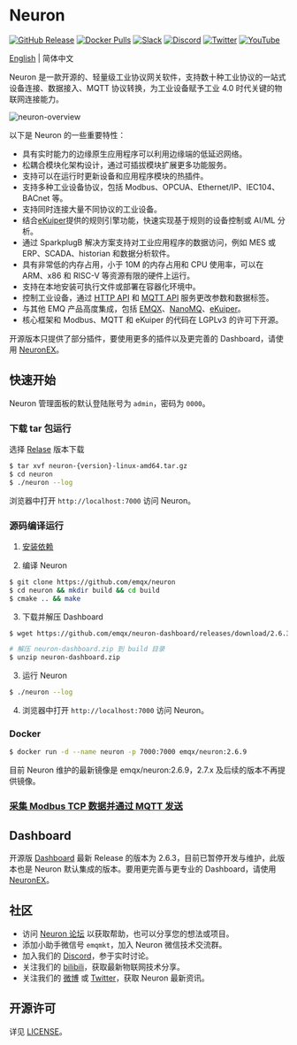 # Neuron

[![GitHub Release](https://img.shields.io/github/release/neugates/neuron?color=brightgreen&label=Release)](https://github.com/neugates/neuron/releases)
[![Docker Pulls](https://img.shields.io/docker/pulls/emqx/neuron?label=Docker%20Pulls)](https://hub.docker.com/r/emqx/neuron)
[![Slack](https://img.shields.io/badge/Slack-Neuron-39AE85?logo=slack)](https://slack-invite.emqx.io/)
[![Discord](https://img.shields.io/discord/931086341838622751?label=Discord&logo=discord)](https://discord.gg/xYGf3fQnES)
[![Twitter](https://img.shields.io/badge/Follow-EMQ-1DA1F2?logo=twitter)](https://twitter.com/EMQTech)
[![YouTube](https://img.shields.io/badge/Subscribe-EMQ-FF0000?logo=youtube)](https://www.youtube.com/channel/UC5FjR77ErAxvZENEWzQaO5Q)



[English](https://github.com/emqx/neuron/blob/main/README.md) | 简体中文

Neuron 是一款开源的、轻量级工业协议网关软件，支持数十种工业协议的一站式设备连接、数据接入、MQTT 协议转换，为工业设备赋予工业 4.0 时代关键的物联网连接能力。

![neuron-overview](docs/pictures/neuron-final.png)

以下是 Neuron 的一些重要特性：

- 具有实时能力的边缘原生应用程序可以利用边缘端的低延迟网络。
- 松耦合模块化架构设计，通过可插拔模块扩展更多功能服务。
- 支持可以在运行时更新设备和应用程序模块的热插件。
- 支持多种工业设备协议，包括 Modbus、OPCUA、Ethernet/IP、IEC104、BACnet 等。
- 支持同时连接大量不同协议的工业设备。
- 结合[eKuiper](https://www.lfedge.org/projects/ekuiper)提供的规则引擎功能，快速实现基于规则的设备控制或 AI/ML 分析。
- 通过 SparkplugB 解决方案支持对工业应用程序的数据访问，例如 MES 或 ERP、SCADA、historian 和数据分析软件。
- 具有非常低的内存占用，小于 10M 的内存占用和 CPU 使用率，可以在 ARM、x86 和 RISC-V 等资源有限的硬件上运行。
- 支持在本地安装可执行文件或部署在容器化环境中。
- 控制工业设备，通过 [HTTP API](docs/api/cn/http.md) 和 [MQTT API](docs/api/cn/mqtt.md) 服务更改参数和数据标签。
- 与其他 EMQ 产品高度集成，包括  [EMQX](https://www.emqx.com/zh/products/emqx)、[NanoMQ](https://nanomq.io/zh)、[eKuiper](https://ekuiper.org/zh)。
- 核心框架和 Modbus、MQTT 和 eKuiper 的代码在 LGPLv3 的许可下开源。

开源版本只提供了部分插件，要使用更多的插件以及更完善的 Dashboard，请使用 [NeuronEX](https://www.emqx.com/zh/products/neuronex)。

## 快速开始

Neuron 管理面板的默认登陆账号为 `admin`，密码为 `0000`。

### 下载 tar 包运行

选择 [Relase](https://github.com/emqx/neuron/releases) 版本下载

```bash
$ tar xvf neuron-{version}-linux-amd64.tar.gz
$ cd neuron
$ ./neuron --log
```

浏览器中打开 `http://localhost:7000` 访问 Neuron。


### 源码编译运行

1. [安装依赖](https://github.com/emqx/neuron/install-dependencies.md)

2. 编译 Neuron
```bash
$ git clone https://github.com/emqx/neuron
$ cd neuron && mkdir build && cd build
$ cmake .. && make
```

3. 下载并解压 Dashboard 
```bash
$ wget https://github.com/emqx/neuron-dashboard/releases/download/2.6.3/neuron-dashboard.zip

# 解压 neuron-dashboard.zip 到 build 目录
$ unzip neuron-dashboard.zip
```

3. 运行 Neuron
```bash
$ ./neuron --log
```

4. 浏览器中打开 `http://localhost:7000` 访问 Neuron。

### Docker

```bash
$ docker run -d --name neuron -p 7000:7000 emqx/neuron:2.6.9
```

目前 Neuron 维护的最新镜像是 emqx/neuron:2.6.9，2.7.x 及后续的版本不再提供镜像。

### [采集 Modbus TCP 数据并通过 MQTT 发送](./docs/quick_start/quick_start_cn.md)

## Dashboard

开源版 [Dashboard](https://github.com/emqx/neuron-dashboard) 最新 Release 的版本为 2.6.3，目前已暂停开发与维护，此版本也是 Neuron 默认集成的版本。要用更完善与更专业的 Dashboard，请使用 [NeuronEX](https://www.emqx.com/zh/products/neuronex)。


## 社区

- 访问 [Neuron 论坛](https://askemq.com/c/neuron/8) 以获取帮助，也可以分享您的想法或项目。
- 添加小助手微信号 `emqmkt`，加入 Neuron 微信技术交流群。
- 加入我们的 [Discord](https://discord.gg/xYGf3fQnES)，参于实时讨论。
- 关注我们的 [bilibili](https://space.bilibili.com/522222081)，获取最新物联网技术分享。
- 关注我们的 [微博](https://weibo.com/emqtt) 或 [Twitter](https://twitter.com/EMQTech)，获取 Neuron 最新资讯。


## 开源许可

详见 [LICENSE](./LICENSE)。
